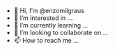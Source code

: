 - 👋 Hi, I’m @enzomilgraus
- 👀 I’m interested in ...
- 🌱 I’m currently learning ...
- 💞️ I’m looking to collaborate on ...
- 📫 How to reach me ...

<!---
enzomilgraus/enzomilgraus is a ✨ special ✨ repository because its `README.md` (this file) appears on your GitHub profile.
You can click the Preview link to take a look at your changes.
--->
